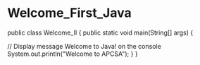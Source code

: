# Welcome_First_Java

public class Welcome_II { 
public static void main(String[] args) {

// Display message Welcome to Java! on the console 
System.out.println("Welcome to APCSA");
} 
}

